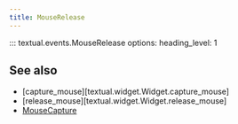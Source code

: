 ```yaml
---
title: MouseRelease
---
```


::: textual.events.MouseRelease
    options:
      heading_level: 1

## See also

- [capture_mouse][textual.widget.Widget.capture_mouse]
- [release_mouse][textual.widget.Widget.release_mouse]
- [MouseCapture](mouse_capture.md)
